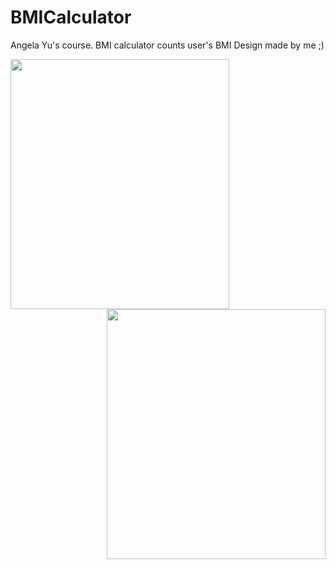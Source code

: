 # BMICalculator
Angela Yu's course. BMI calculator counts user's BMI
Design made by me ;)


<img src="https://user-images.githubusercontent.com/72404363/154109018-fdc28714-33f3-418a-98a7-70577733a81c.gif" width="350" height="400" align="left"/>


<img src="https://user-images.githubusercontent.com/72404363/154109085-f4fa431f-d7c9-4c6c-8af3-31ccec620ae1.gif" width="350" height="400" align="right"/>

